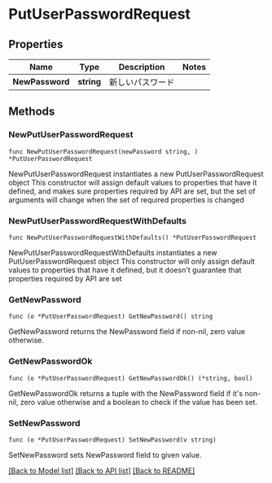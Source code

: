 # PutUserPasswordRequest

## Properties

Name | Type | Description | Notes
------------ | ------------- | ------------- | -------------
**NewPassword** | **string** | 新しいパスワード | 

## Methods

### NewPutUserPasswordRequest

`func NewPutUserPasswordRequest(newPassword string, ) *PutUserPasswordRequest`

NewPutUserPasswordRequest instantiates a new PutUserPasswordRequest object
This constructor will assign default values to properties that have it defined,
and makes sure properties required by API are set, but the set of arguments
will change when the set of required properties is changed

### NewPutUserPasswordRequestWithDefaults

`func NewPutUserPasswordRequestWithDefaults() *PutUserPasswordRequest`

NewPutUserPasswordRequestWithDefaults instantiates a new PutUserPasswordRequest object
This constructor will only assign default values to properties that have it defined,
but it doesn't guarantee that properties required by API are set

### GetNewPassword

`func (o *PutUserPasswordRequest) GetNewPassword() string`

GetNewPassword returns the NewPassword field if non-nil, zero value otherwise.

### GetNewPasswordOk

`func (o *PutUserPasswordRequest) GetNewPasswordOk() (*string, bool)`

GetNewPasswordOk returns a tuple with the NewPassword field if it's non-nil, zero value otherwise
and a boolean to check if the value has been set.

### SetNewPassword

`func (o *PutUserPasswordRequest) SetNewPassword(v string)`

SetNewPassword sets NewPassword field to given value.



[[Back to Model list]](../README.md#documentation-for-models) [[Back to API list]](../README.md#documentation-for-api-endpoints) [[Back to README]](../README.md)


